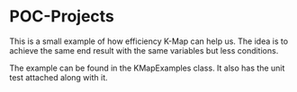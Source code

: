 # POC-Projects

This is a small example of how efficiency K-Map can help us. The idea is to achieve the same end result with the same variables but less conditions. 

The example can be found in the KMapExamples class. It also has the unit test attached along with it. 
